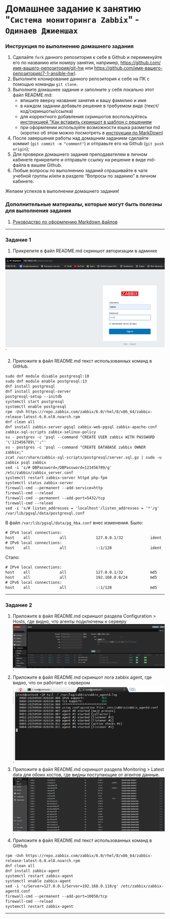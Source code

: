 # Домашнее задание к занятию "`Система мониторинга Zabbix`" - `Одинаев Джиеншах`


### Инструкция по выполнению домашнего задания

   1. Сделайте `fork` данного репозитория к себе в Github и переименуйте его по названию или номеру занятия, например, https://github.com/имя-вашего-репозитория/git-hw или  https://github.com/имя-вашего-репозитория/7-1-ansible-hw).
   2. Выполните клонирование данного репозитория к себе на ПК с помощью команды `git clone`.
   3. Выполните домашнее задание и заполните у себя локально этот файл README.md:
      - впишите вверху название занятия и вашу фамилию и имя
      - в каждом задании добавьте решение в требуемом виде (текст/код/скриншоты/ссылка)
      - для корректного добавления скриншотов воспользуйтесь [инструкцией "Как вставить скриншот в шаблон с решением](https://github.com/netology-code/sys-pattern-homework/blob/main/screen-instruction.md)
      - при оформлении используйте возможности языка разметки md (коротко об этом можно посмотреть в [инструкции  по MarkDown](https://github.com/netology-code/sys-pattern-homework/blob/main/md-instruction.md))
   4. После завершения работы над домашним заданием сделайте коммит (`git commit -m "comment"`) и отправьте его на Github (`git push origin`);
   5. Для проверки домашнего задания преподавателем в личном кабинете прикрепите и отправьте ссылку на решение в виде md-файла в вашем Github.
   6. Любые вопросы по выполнению заданий спрашивайте в чате учебной группы и/или в разделе “Вопросы по заданию” в личном кабинете.
   
Желаем успехов в выполнении домашнего задания!
   
### Дополнительные материалы, которые могут быть полезны для выполнения задания

1. [Руководство по оформлению Markdown файлов](https://gist.github.com/Jekins/2bf2d0638163f1294637#Code)

---

### Задание 1


1. Прикрепите в файл README.md скриншот авторизации в админке

![скриншот_авторизации_в_админке](./img/zabbix_ex1.PNG)`

2. Приложите в файл README.md текст использованных команд в GitHub.

```
sudo dnf module disable postgresql:10
sudo dnf module enable postgresql:13
dnf install postgresql
dnf install postgresql-server
postgresql-setup --initdb
systemctl start postgresql
systemctl enable postgresql
rpm -Uvh https://repo.zabbix.com/zabbix/6.0/rhel/8/x86_64/zabbix-release-latest-6.0.el8.noarch.rpm
dnf clean all
dnf install zabbix-server-pgsql zabbix-web-pgsql zabbix-apache-conf zabbix-sql-scripts zabbix-selinux-policy
su - postgres -c 'psql --command "CREATE USER zabbix WITH PASSWORD '\'123456789\'';"'
su - postgres -c 'psql --command "CREATE DATABASE zabbix OWNER zabbix;"
zcat /usr/share/zabbix-sql-scripts/postgresql/server.sql.gz | sudo -u zabbix psql zabbix
sed -i 's/# DBPassword=/DBPassword=123456789/g' /etc/zabbix/zabbix_server.conf
systemctl restart zabbix-server httpd php-fpm
systemctl status zabbix-server
firewall-cmd --permanent --add-service=http
firewall-cmd --reload
firewall-cmd --permanent --add-port=5432/tcp
firewall-cmd --reload
sed -i 's/# listen_addresses = 'localhost'/listen_addresses = '*'/g' /var/lib/pgsql/data/postgresql.conf
```

В файл `/var/lib/pgsql/data/pg_hba.conf` внес изменения. 
Было:

```
# IPv4 local connections:
host    all             all             127.0.0.1/32            ident
# IPv6 local connections:
host    all             all             ::1/128                 ident

```

Стало:

```
# IPv4 local connections:
host    all             all             127.0.0.1/32            md5
host    all             all             192.168.0.0/24          md5
# IPv6 local connections:
host    all             all             ::1/128                 md5
```

---

### Задание 2

1. Приложите в файл README.md скриншот раздела Configuration > Hosts, где видно, что агенты подключены к серверу
![скриншот_раздела_Configuration](./img/zabbix_ex2_1.PNG)`
2. Приложите в файл README.md скриншот лога zabbix agent, где видно, что он работает с сервером
![скриншот_лога_zabbix_agent](./img/zabbix_ex2_2.PNG)`
3. Приложите в файл README.md скриншот раздела Monitoring > Latest data для обоих хостов, где видны поступающие от агентов данные.
![скриншот_раздела_Monitoring](./img/zabbix_ex2_3.PNG)`
4. Приложите в файл README.md текст использованных команд в GitHub

```
rpm -Uvh https://repo.zabbix.com/zabbix/6.0/rhel/8/x86_64/zabbix-release-latest-6.0.el8.noarch.rpm
dnf clean all
dnf install zabbix-agent
systemctl restart zabbix-agent
systemctl enable zabbix-agent
sed -i 's/Server=127.0.0.1/Server=192.168.0.110/g' /etc/zabbix/zabbix-agentd.conf
firewall-cmd --permanent --add-port=10050/tcp
firewall-cmd --reload
systemctl restart zabbix-agent
```

---


